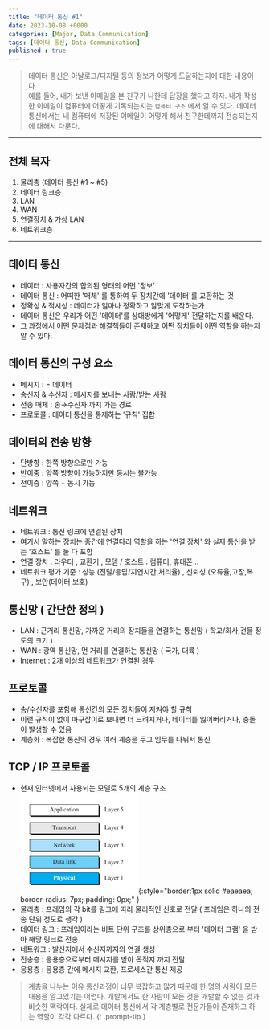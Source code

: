 ```yaml
---
title: "데이터 통신 #1"
date: 2023-10-08 +0000
categories: [Major, Data Communication]
tags: [데이터 통신, Data Communication]
published : true
---
```


> 데이터 통신은 아날로그/디지털 등의 정보가 어떻게 도달하는지에 대한 내용이다.<br/>
 예를 들어, 내가 보낸 이메일을 본 친구가 나한테 답장을 했다고 하자. 내가 작성한 이메일이 컴퓨터에 어떻게 기록되는지는 `컴퓨터 구조` 에서 알 수 있다.
 데이터 통신에서는 내 컴퓨터에 저장된 이메일이 어떻게 해서 친구한테까지 전송되는지에 대해서 다룬다.

---
## 전체 목자
1. 물리층 (데이터 통신 #1 ~ #5)
2. 데이터 링크층
3. LAN
4. WAN
5. 연결장치 & 가상 LAN
6. 네트워크층

---

## 데이터 통신

- 데이터 : 사용자간의 합의된 형태의 어떤 '정보'
- 데이터 통신 : 어떠한 '매체' 를 통하여 두 장치간에 '데이터'를 교환하는 것
- 정확성 & 적시성 : 데이터가 얼마나 정확하고 알맞게 도착하는가
- 데이터 통신은 우리가 어떤 '데이터'를 상대방에게 '어떻게' 전달하는지를 배운다.
- 그 과정에서 어떤 문제점과 해결책들이 존재하고 어떤 장치들이 어떤 역할을 하는지 알 수 있다.

## 데이터 통신의 구성 요소
- 메시지 : = 데이터
- 송신자 & 수신자 : 메시지를 보내는 사람/받는 사람
- 전송 매체 : 송→수신자 까지 가는 경로
- 프로토콜 : 데이터 통신을 통제하는 '규칙' 집합

## 데이터의 전송 방향
- 단방향 : 한쪽 방향으로만 가능
- 반이중 : 양쪽 방향이 가능하지만 동시는 불가능
- 전이중 : 양쪽 + 동시 가능

## 네트워크
- 네트워크 : 통신 링크에 연결된 장치
- 여기서 말하는 장치는 중간에 연결다리 역할을 하는 '연결 장치' 와 실제 통신을 받는 '호스트' 를 둘 다 포함
- 연결 장치 : 라우터 , 교환기 , 모뎀 / 호스트 : 컴퓨터, 휴대폰 ..
- 네트워크 평가 기준 : 성능 (전달/응답/지연시간,처리율) , 신뢰성 (오류율,고장,복구) , 보안(데이터 보호)

 
## 통신망 ( 간단한 정의 )
- LAN : 근거리 통신망, 가까운 거리의 장치들을 연결하는 통신망 ( 학교/회사,건물 정도의 크기 )
- WAN : 광역 통신망, 먼 거리를 연결하는 통신망 ( 국가, 대륙 )
- Internet : 2개 이상의 네트워크가 연결된 경우
 
## 프로토콜
- 송/수신자를 포함해 통신간의 모든 장치들이 지켜야 할 규칙
- 이런 규칙이 없이 마구잡이로 보내면 더 느려지거나, 데이터를 잃어버리거나, 충돌이 발생할 수 있음
- 계층화 : 복잡한 통신의 경우 여러 계층을 두고 임무를 나눠서 통신

## TCP / IP 프로토콜
- 현재 인터넷에서 사용되는 모델로 5개의 계층 구조 <br>
![Desktop View](/assets/img/major-dc/DC1.png){:style="border:1px solid #eaeaea; border-radius: 7px; padding: 0px;" }
- 물리층 : 프레임의 각 bit를 링크에 따라 물리적인 신호로 전달 ( 프레임은 하나의 전송 단위 정도로 생각 )
- 데이터 링크 : 프레임이라는 비트 단위 구조를 상위층으로 부터 '데이터 그램' 을 받아 해당 링크로 전송
- 네트워크 : 발신지에서 수신지까지의 연결 생성
- 전송층 : 응용층으로부터 메시지를 받아 목적지 까지 전달
- 응용층 : 응용층 간에 메시지 교환, 프로세스간 통신 제공

> 계층을 나누는 이유 
  통신과정이 너무 복잡하고 많기 때문에 한 명의 사람이 모든 내용을 알고있기는 어렵다. 개발에서도 한 사람이 모든 것을 개발할 수 없는 것과 비슷한 맥락이다. 
  실제로 데이터 통신에서 각 계층별로 전문가들이 존재하고 하는 역할이 각각 다르다.
{: .prompt-tip }

